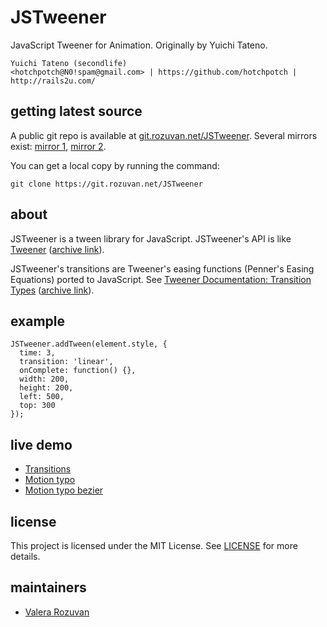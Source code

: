 # JSTweener

JavaScript Tweener for Animation. Originally by Yuichi Tateno.

```
Yuichi Tateno (secondlife)
<hotchpotch@N0!spam@gmail.com> | https://github.com/hotchpotch | http://rails2u.com/
```

## getting latest source

A public git repo is available at [git.rozuvan.net/JSTweener](https://git.rozuvan.net/JSTweener). Several mirrors exist: [mirror 1](https://github.com/valera-rozuvan/JSTweener), [mirror 2](https://gitlab.com/valera-rozuvan/JSTweener).

You can get a local copy by running the command:

```
git clone https://git.rozuvan.net/JSTweener
```

## about

JSTweener is a tween library for JavaScript. JSTweener's API is like [Tweener](https://code.google.com/archive/p/tweener/) ([archive link](https://web.archive.org/web/20110714013056/http://code.google.com/p/tweener/)).

JSTweener's transitions are Tweener's easing functions (Penner's Easing Equations) ported to JavaScript. See [Tweener Documentation: Transition Types](http://hosted.zeh.com.br/tweener/docs/en-us/misc/transitions.html) ([archive link](https://web.archive.org/web/20110714013056/http://hosted.zeh.com.br/tweener/docs/en-us/misc/transitions.html)).

## example

```
JSTweener.addTween(element.style, {
  time: 3,
  transition: 'linear',
  onComplete: function() {},
  width: 200,
  height: 200,
  left: 500,
  top: 300
});
```

## live demo

- [Transitions](https://valera-rozuvan.github.io/JSTweener/examples/transitions.html)
- [Motion typo](https://valera-rozuvan.github.io/JSTweener/examples/motion_typo.html)
- [Motion typo bezier](https://valera-rozuvan.github.io/JSTweener/examples/motion_typo_bezier.html)

## license

This project is licensed under the MIT License. See [LICENSE](./LICENSE) for more details.

## maintainers

- [Valera Rozuvan](https://valera.rozuvan.net/)
